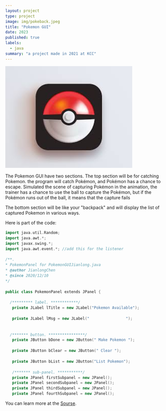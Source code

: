 ```yaml
---
layout: project
type: project
image: img/pokeback.jpeg
title: "Pokemon GUI"
date: 2023
published: true
labels:
  - java
summary: "a project made in 2021 at KCC"
---
```



  <img width="400px" src="../img/pokegui.jpeg" >


The Pokemon GUI have two sections. The top section will be for catching Pokemon. the program will catch Pokémon, and Pokémon has a chance to escape. Simulated the scene of capturing Pokémon in the animation, the trainer has a chance to use the ball to capture the Pokémon, but if the Pokémon runs out of the ball, it means that the capture fails

The bottom section will be like your "backpack" and will display the list of captured Pokemon in various ways.

Here is part of the code:

```cpp
import java.util.Random;
import java.awt.*;
import javax.swing.*;
import java.awt.event.*; //add this for the listener

/**.
* PokemonPanel for PokemonGUIJianlong.java
* @author JianlongChen
* @since 2020/12/10
*/

public class PokemonPanel extends JPanel {

  /********* label. ************/
   private JLabel lTitle = new JLabel("Pokemon Available");

   private JLabel lMsg = new JLabel("                ");
   

  /******* button. ****************/
   private JButton bDone = new JButton(" Make Pokemon ");
  
   private JButton bClear = new JButton(" Clear ");
  
   private JButton bList = new JButton("List Pokemon"); 
   
   /******* sub-panel. ***********/
   private JPanel firstSubpanel = new JPanel();  
   private JPanel secondSubpanel = new JPanel(); 
   private JPanel thirdSubpanel = new JPanel(); 
   private JPanel fourthSubpanel = new JPanel();
```

You can learn more at the [Sourse](https://github.com/jianlongchenn/jianlongchenn.github.io/blob/main/PokemonPanel.java).
